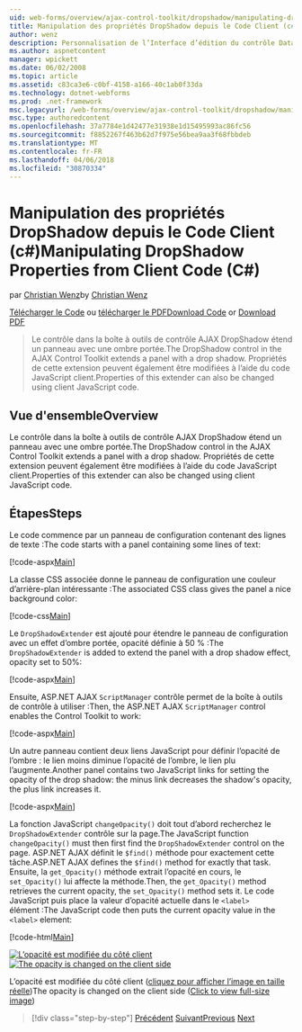 ```yaml
---
uid: web-forms/overview/ajax-control-toolkit/dropshadow/manipulating-dropshadow-properties-from-client-code-cs
title: Manipulation des propriétés DropShadow depuis le Code Client (c#) | Documents Microsoft
author: wenz
description: Personnalisation de l’Interface d’édition du contrôle DataList
ms.author: aspnetcontent
manager: wpickett
ms.date: 06/02/2008
ms.topic: article
ms.assetid: c83ca3e6-c0bf-4158-a166-40c1ab0f33da
ms.technology: dotnet-webforms
ms.prod: .net-framework
msc.legacyurl: /web-forms/overview/ajax-control-toolkit/dropshadow/manipulating-dropshadow-properties-from-client-code-cs
msc.type: authoredcontent
ms.openlocfilehash: 37a7784e1d42477e31938e1d15495993ac86fc56
ms.sourcegitcommit: f8852267f463b62d7f975e56bea9aa3f68fbbdeb
ms.translationtype: MT
ms.contentlocale: fr-FR
ms.lasthandoff: 04/06/2018
ms.locfileid: "30870334"
---
```

<a name="manipulating-dropshadow-properties-from-client-code-c"></a><span data-ttu-id="0a53c-103">Manipulation des propriétés DropShadow depuis le Code Client (c#)</span><span class="sxs-lookup"><span data-stu-id="0a53c-103">Manipulating DropShadow Properties from Client Code (C#)</span></span>
====================
<span data-ttu-id="0a53c-104">par [Christian Wenz](https://github.com/wenz)</span><span class="sxs-lookup"><span data-stu-id="0a53c-104">by [Christian Wenz](https://github.com/wenz)</span></span>

<span data-ttu-id="0a53c-105">[Télécharger le Code](http://download.microsoft.com/download/5/1/6/51652a81-500b-4f6b-88d3-617103e7941e/DropShadow2.cs.zip) ou [télécharger le PDF](http://download.microsoft.com/download/b/6/a/b6ae89ee-df69-4c87-9bfb-ad1eb2b23373/dropshadow2CS.pdf)</span><span class="sxs-lookup"><span data-stu-id="0a53c-105">[Download Code](http://download.microsoft.com/download/5/1/6/51652a81-500b-4f6b-88d3-617103e7941e/DropShadow2.cs.zip) or [Download PDF](http://download.microsoft.com/download/b/6/a/b6ae89ee-df69-4c87-9bfb-ad1eb2b23373/dropshadow2CS.pdf)</span></span>

> <span data-ttu-id="0a53c-106">Le contrôle dans la boîte à outils de contrôle AJAX DropShadow étend un panneau avec une ombre portée.</span><span class="sxs-lookup"><span data-stu-id="0a53c-106">The DropShadow control in the AJAX Control Toolkit extends a panel with a drop shadow.</span></span> <span data-ttu-id="0a53c-107">Propriétés de cette extension peuvent également être modifiées à l’aide du code JavaScript client.</span><span class="sxs-lookup"><span data-stu-id="0a53c-107">Properties of this extender can also be changed using client JavaScript code.</span></span>


## <a name="overview"></a><span data-ttu-id="0a53c-108">Vue d'ensemble</span><span class="sxs-lookup"><span data-stu-id="0a53c-108">Overview</span></span>

<span data-ttu-id="0a53c-109">Le contrôle dans la boîte à outils de contrôle AJAX DropShadow étend un panneau avec une ombre portée.</span><span class="sxs-lookup"><span data-stu-id="0a53c-109">The DropShadow control in the AJAX Control Toolkit extends a panel with a drop shadow.</span></span> <span data-ttu-id="0a53c-110">Propriétés de cette extension peuvent également être modifiées à l’aide du code JavaScript client.</span><span class="sxs-lookup"><span data-stu-id="0a53c-110">Properties of this extender can also be changed using client JavaScript code.</span></span>

## <a name="steps"></a><span data-ttu-id="0a53c-111">Étapes</span><span class="sxs-lookup"><span data-stu-id="0a53c-111">Steps</span></span>

<span data-ttu-id="0a53c-112">Le code commence par un panneau de configuration contenant des lignes de texte :</span><span class="sxs-lookup"><span data-stu-id="0a53c-112">The code starts with a panel containing some lines of text:</span></span>

[!code-aspx[Main](manipulating-dropshadow-properties-from-client-code-cs/samples/sample1.aspx)]

<span data-ttu-id="0a53c-113">La classe CSS associée donne le panneau de configuration une couleur d’arrière-plan intéressante :</span><span class="sxs-lookup"><span data-stu-id="0a53c-113">The associated CSS class gives the panel a nice background color:</span></span>

[!code-css[Main](manipulating-dropshadow-properties-from-client-code-cs/samples/sample2.css)]

<span data-ttu-id="0a53c-114">Le `DropShadowExtender` est ajouté pour étendre le panneau de configuration avec un effet d’ombre portée, opacité définie à 50 % :</span><span class="sxs-lookup"><span data-stu-id="0a53c-114">The `DropShadowExtender` is added to extend the panel with a drop shadow effect, opacity set to 50%:</span></span>

[!code-aspx[Main](manipulating-dropshadow-properties-from-client-code-cs/samples/sample3.aspx)]

<span data-ttu-id="0a53c-115">Ensuite, ASP.NET AJAX `ScriptManager` contrôle permet de la boîte à outils de contrôle à utiliser :</span><span class="sxs-lookup"><span data-stu-id="0a53c-115">Then, the ASP.NET AJAX `ScriptManager` control enables the Control Toolkit to work:</span></span>

[!code-aspx[Main](manipulating-dropshadow-properties-from-client-code-cs/samples/sample4.aspx)]

<span data-ttu-id="0a53c-116">Un autre panneau contient deux liens JavaScript pour définir l’opacité de l’ombre : le lien moins diminue l’opacité de l’ombre, le lien plu l’augmente.</span><span class="sxs-lookup"><span data-stu-id="0a53c-116">Another panel contains two JavaScript links for setting the opacity of the drop shadow: the minus link decreases the shadow's opacity, the plus link increases it.</span></span>

[!code-aspx[Main](manipulating-dropshadow-properties-from-client-code-cs/samples/sample5.aspx)]

<span data-ttu-id="0a53c-117">La fonction JavaScript `changeOpacity()` doit tout d’abord recherchez le `DropShadowExtender` contrôle sur la page.</span><span class="sxs-lookup"><span data-stu-id="0a53c-117">The JavaScript function `changeOpacity()` must then first find the `DropShadowExtender` control on the page.</span></span> <span data-ttu-id="0a53c-118">ASP.NET AJAX définit le `$find()` méthode pour exactement cette tâche.</span><span class="sxs-lookup"><span data-stu-id="0a53c-118">ASP.NET AJAX defines the `$find()` method for exactly that task.</span></span> <span data-ttu-id="0a53c-119">Ensuite, la `get_Opacity()` méthode extrait l’opacité en cours, le `set_Opacity()` lui affecte la méthode.</span><span class="sxs-lookup"><span data-stu-id="0a53c-119">Then, the `get_Opacity()` method retrieves the current opacity, the `set_Opacity()` method sets it.</span></span> <span data-ttu-id="0a53c-120">Le code JavaScript puis place la valeur d’opacité actuelle dans le `<label>` élément :</span><span class="sxs-lookup"><span data-stu-id="0a53c-120">The JavaScript code then puts the current opacity value in the `<label>` element:</span></span>

[!code-html[Main](manipulating-dropshadow-properties-from-client-code-cs/samples/sample6.html)]


<span data-ttu-id="0a53c-121">[![L’opacité est modifiée du côté client](manipulating-dropshadow-properties-from-client-code-cs/_static/image2.png)](manipulating-dropshadow-properties-from-client-code-cs/_static/image1.png)</span><span class="sxs-lookup"><span data-stu-id="0a53c-121">[![The opacity is changed on the client side](manipulating-dropshadow-properties-from-client-code-cs/_static/image2.png)](manipulating-dropshadow-properties-from-client-code-cs/_static/image1.png)</span></span>

<span data-ttu-id="0a53c-122">L’opacité est modifiée du côté client ([cliquez pour afficher l’image en taille réelle](manipulating-dropshadow-properties-from-client-code-cs/_static/image3.png))</span><span class="sxs-lookup"><span data-stu-id="0a53c-122">The opacity is changed on the client side ([Click to view full-size image](manipulating-dropshadow-properties-from-client-code-cs/_static/image3.png))</span></span>

> [!div class="step-by-step"]
> <span data-ttu-id="0a53c-123">[Précédent](adjusting-the-z-index-of-a-dropshadow-cs.md)
> [Suivant](adjusting-the-z-index-of-a-dropshadow-vb.md)</span><span class="sxs-lookup"><span data-stu-id="0a53c-123">[Previous](adjusting-the-z-index-of-a-dropshadow-cs.md)
[Next](adjusting-the-z-index-of-a-dropshadow-vb.md)</span></span>
